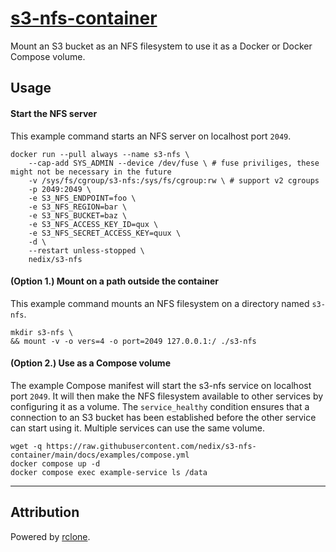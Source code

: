 # [s3-nfs-container](https://github.com/nedix/s3-nfs-container)

Mount an S3 bucket as an NFS filesystem to use it as a Docker or Docker Compose volume.

## Usage

#### Start the NFS server

This example command starts an NFS server on localhost port `2049`.

```shell
docker run --pull always --name s3-nfs \
    --cap-add SYS_ADMIN --device /dev/fuse \ # fuse priviliges, these might not be necessary in the future
    -v /sys/fs/cgroup/s3-nfs:/sys/fs/cgroup:rw \ # support v2 cgroups
    -p 2049:2049 \
    -e S3_NFS_ENDPOINT=foo \
    -e S3_NFS_REGION=bar \
    -e S3_NFS_BUCKET=baz \
    -e S3_NFS_ACCESS_KEY_ID=qux \
    -e S3_NFS_SECRET_ACCESS_KEY=quux \
    -d \
    --restart unless-stopped \
    nedix/s3-nfs
```

#### (Option 1.) Mount on a path outside the container

This example command mounts an NFS filesystem on a directory named `s3-nfs`.

```shell
mkdir s3-nfs \
&& mount -v -o vers=4 -o port=2049 127.0.0.1:/ ./s3-nfs
```

#### (Option 2.) Use as a Compose volume

The example Compose manifest will start the s3-nfs service on localhost port `2049`.
It will then make the NFS filesystem available to other services by configuring it as a volume.
The `service_healthy` condition ensures that a connection to an S3 bucket has been established before the other service can start using it.
Multiple services can use the same volume.

```shell
wget -q https://raw.githubusercontent.com/nedix/s3-nfs-container/main/docs/examples/compose.yml
docker compose up -d
docker compose exec example-service ls /data
```

<hr>

## Attribution

Powered by [rclone].

[rclone]: https://github.com/rclone/rclone
